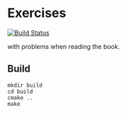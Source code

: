 # Exercises

[![Build Status](https://travis-ci.org/ahxxm/cpp-primer-5th-exercise.svg)](https://travis-ci.org/ahxxm/cpp-primer-5th-exercise)

with problems when reading the book.

## Build

    mkdir build
    cd build
    cmake ..
    make

